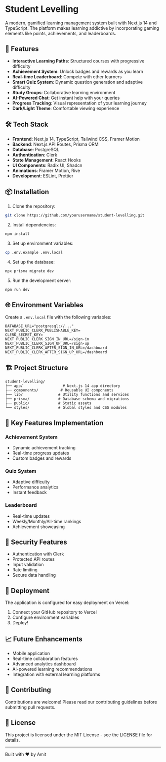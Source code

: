 # Student Levelling

A modern, gamified learning management system built with Next.js 14 and TypeScript. The platform makes learning addictive by incorporating gaming elements like points, achievements, and leaderboards.

## 🚀 Features

- **Interactive Learning Paths**: Structured courses with progressive difficulty
- **Achievement System**: Unlock badges and rewards as you learn
- **Real-time Leaderboard**: Compete with other learners
- **Smart Quiz System**: Dynamic question generation and adaptive difficulty
- **Study Groups**: Collaborative learning environment
- **AI-Powered Chat**: Get instant help with your queries
- **Progress Tracking**: Visual representation of your learning journey
- **Dark/Light Theme**: Comfortable viewing experience

## 🛠️ Tech Stack

- **Frontend**: Next.js 14, TypeScript, Tailwind CSS, Framer Motion
- **Backend**: Next.js API Routes, Prisma ORM
- **Database**: PostgreSQL
- **Authentication**: Clerk
- **State Management**: React Hooks
- **UI Components**: Radix UI, Shadcn
- **Animations**: Framer Motion, Rive
- **Development**: ESLint, Prettier

## 📦 Installation

1. Clone the repository:
```bash
git clone https://github.com/yourusername/student-levelling.git
```

2. Install dependencies:
```bash
npm install
```

3. Set up environment variables:
```bash
cp .env.example .env.local
```

4. Set up the database:
```bash
npx prisma migrate dev
```

5. Run the development server:
```bash
npm run dev
```

## 🌐 Environment Variables

Create a `.env.local` file with the following variables:

```env
DATABASE_URL="postgresql://..."
NEXT_PUBLIC_CLERK_PUBLISHABLE_KEY=
CLERK_SECRET_KEY=
NEXT_PUBLIC_CLERK_SIGN_IN_URL=/sign-in
NEXT_PUBLIC_CLERK_SIGN_UP_URL=/sign-up
NEXT_PUBLIC_CLERK_AFTER_SIGN_IN_URL=/dashboard
NEXT_PUBLIC_CLERK_AFTER_SIGN_UP_URL=/dashboard
```

## 🏗️ Project Structure

```
student-levelling/
├── app/                  # Next.js 14 app directory
├── components/          # Reusable UI components
├── lib/                # Utility functions and services
├── prisma/             # Database schema and migrations
├── public/             # Static assets
└── styles/             # Global styles and CSS modules
```

## 🧪 Key Features Implementation

### Achievement System
- Dynamic achievement tracking
- Real-time progress updates
- Custom badges and rewards

### Quiz System
- Adaptive difficulty
- Performance analytics
- Instant feedback

### Leaderboard
- Real-time updates
- Weekly/Monthly/All-time rankings
- Achievement showcasing

## 🔐 Security Features

- Authentication with Clerk
- Protected API routes
- Input validation
- Rate limiting
- Secure data handling

## 🚀 Deployment

The application is configured for easy deployment on Vercel:

1. Connect your GitHub repository to Vercel
2. Configure environment variables
3. Deploy!

## 📈 Future Enhancements

- Mobile application
- Real-time collaboration features
- Advanced analytics dashboard
- AI-powered learning recommendations
- Integration with external learning platforms

## 🤝 Contributing

Contributions are welcome! Please read our contributing guidelines before submitting pull requests.

## 📄 License

This project is licensed under the MIT License - see the LICENSE file for details.

---

Built with ❤️ by Amit 

